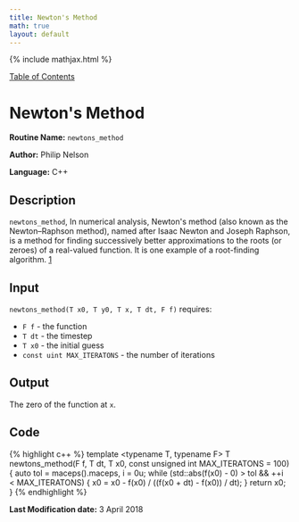 ```yaml
---
title: Newton's Method
math: true
layout: default
---
```


{% include mathjax.html %}

<a href="https://philipnelson5.github.io/MATH5620/SoftwareManual"> Table of Contents </a>
# Newton's Method

**Routine Name:** `newtons_method`

**Author:** Philip Nelson

**Language:** C++

## Description

`newtons_method`, In numerical analysis, Newton's method (also known as the Newton–Raphson method), named after Isaac Newton and Joseph Raphson, is a method for finding successively better approximations to the roots (or zeroes) of a real-valued function. It is one example of a root-finding algorithm. [1](https://en.wikipedia.org/wiki/Newton%27s_method)

## Input

`newtons_method(T x0, T y0, T x, T dt, F f)` requires:

* `F f` - the function
* `T dt` - the timestep
* `T x0` - the initial guess
* `const uint MAX_ITERATONS` - the number of iterations

## Output

The zero of the function at `x`.

## Code
{% highlight c++ %}
template <typename T, typename F>
T newtons_method(F f, T dt, T x0, const unsigned int MAX_ITERATONS = 100)
{
  auto tol = maceps<T>().maceps, i = 0u;
  while (std::abs(f(x0) - 0) > tol && ++i < MAX_ITERATONS)
  {
    x0 = x0 - f(x0) / ((f(x0 + dt) - f(x0)) / dt);
  }
  return x0;
}
{% endhighlight %}

**Last Modification date:** 3 April 2018
